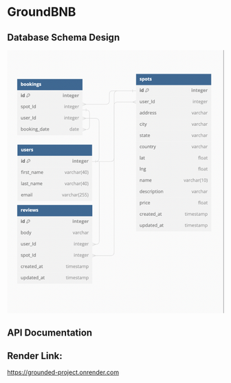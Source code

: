 # GroundBNB



## Database Schema Design

![db-schema]

[db-schema]: ./images/Screen%20Shot%202024-08-25%20at%2011.17.48%20AM.png

## API Documentation


## Render Link:

https://grounded-project.onrender.com